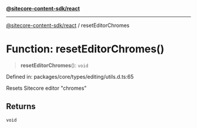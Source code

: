 [**@sitecore-content-sdk/react**](../README.md)

***

[@sitecore-content-sdk/react](../README.md) / resetEditorChromes

# Function: resetEditorChromes()

> **resetEditorChromes**(): `void`

Defined in: packages/core/types/editing/utils.d.ts:65

Resets Sitecore editor "chromes"

## Returns

`void`
